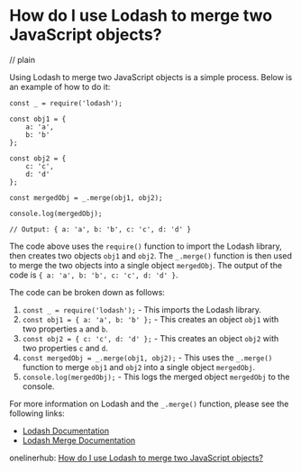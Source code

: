 # How do I use Lodash to merge two JavaScript objects?
// plain

Using Lodash to merge two JavaScript objects is a simple process. Below is an example of how to do it:

```
const _ = require('lodash');

const obj1 = {
    a: 'a',
    b: 'b'
};

const obj2 = {
    c: 'c',
    d: 'd'
};

const mergedObj = _.merge(obj1, obj2);

console.log(mergedObj);

// Output: { a: 'a', b: 'b', c: 'c', d: 'd' }
```

The code above uses the `require()` function to import the Lodash library, then creates two objects `obj1` and `obj2`. The `_.merge()` function is then used to merge the two objects into a single object `mergedObj`. The output of the code is `{ a: 'a', b: 'b', c: 'c', d: 'd' }`.

The code can be broken down as follows:

1. `const _ = require('lodash');` - This imports the Lodash library.
2. `const obj1 = { a: 'a', b: 'b' };` - This creates an object `obj1` with two properties `a` and `b`.
3. `const obj2 = { c: 'c', d: 'd' };` - This creates an object `obj2` with two properties `c` and `d`.
4. `const mergedObj = _.merge(obj1, obj2);` - This uses the `_.merge()` function to merge `obj1` and `obj2` into a single object `mergedObj`.
5. `console.log(mergedObj);` - This logs the merged object `mergedObj` to the console.

For more information on Lodash and the `_.merge()` function, please see the following links:

- [Lodash Documentation](https://lodash.com/docs/4.17.15)
- [Lodash Merge Documentation](https://lodash.com/docs/4.17.15#merge)

onelinerhub: [How do I use Lodash to merge two JavaScript objects?](https://onelinerhub.com/javascript-lodash/how-do-i-use-lodash-to-merge-two-javascript-objects)